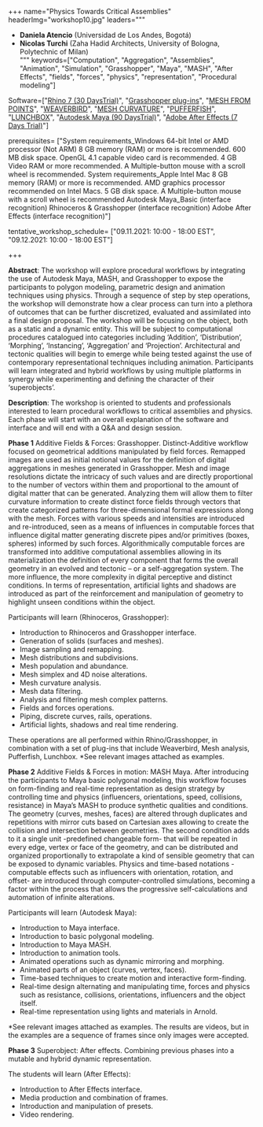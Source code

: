 +++
name="Physics Towards Critical Assemblies"
headerImg="workshop10.jpg"
leaders="""
- **Daniela Atencio** (Universidad de Los Andes, Bogotá) 
- **Nicolas Turchi** (Zaha Hadid Architects, University of Bologna, Polytechnic of Milan)  
"""
keywords=["Computation", "Aggregation", "Assemblies", "Animation", "Simulation", "Grasshopper", "Maya", "MASH", "After Effects", "fields", "forces", "physics", "representation", "Procedural modeling"]

Software=["[Rhino 7 (30 DaysTrial)](https://www.rhino3d.com/download/rhino-for-windows/evaluation)", "[Grasshopper plug-ins](https://www.food4rhino.com/en)",  "[MESH FROM POINTS](https://www.food4rhino.com/app/meshedit#downloads_list)",  "[WEAVERBIRD](http://www.giuliopiacentino.com/weaverbird/)", "[MESH CURVATURE](https://www.food4rhino.com/app/mesh-curvature)", "[PUFFERFISH](https://www.food4rhino.com/app/pufferfish)", "[LUNCHBOX](https://www.food4rhino.com/app/lunchbox)",  "[Autodesk Maya (90 DaysTrial)](https://www.autodesk.com/products/maya/free-trial)",  "[Adobe After Effects (7 Days Trial)](https://www.adobe.com/uk/products/aftereffects.html?mv=search&mv=search&sdid=FHRLZG67&ef_id=Cj0KCQjw5auGBhDEARIsAFyNm9EKiYn-wxw5IQ2hh8_QDZO_TcARxtJ-kysgo7WXBt-fFMm3uRuWYPsaAlXuEALw_wcB:G:s&s_kwcid=AL!3085!3!520815935682!e!!g!!after%20effects%20trial!1422700028!59976298550&gclid=Cj0KCQjw5auGBhDEARIsAFyNm9EKiYn-wxw5IQ2hh8_QDZO_TcARxtJ-kysgo7WXBt-fFMm3uRuWYPsaAlXuEALw_wcB)"] 

prerequisites= ["System requirements_Windows 64-bit Intel or AMD processor (Not ARM) 8 GB memory (RAM) or more is recommended. 600 MB disk space. OpenGL 4.1 capable video card is recommended. 4 GB Video RAM or more recommended. A Multiple-button mouse with a scroll wheel is recommended.  System requirements_Apple Intel Mac 8 GB memory (RAM) or more is recommended. AMD graphics processor recommended on Intel Macs. 5 GB disk space. A Multiple-button mouse with a scroll wheel is recommended  Autodesk Maya_Basic (interface recognition) Rhinoceros & Grasshopper (interface recognition) Adobe After Effects (interface recognition)"]

tentative_workshop_schedule= ["09.11.2021: 10:00 - 18:00 EST", "09.12.2021: 10:00 - 18:00 EST"]

+++

**Abstract**: The workshop will explore procedural workflows by integrating the use of Autodesk Maya, MASH, and Grasshopper to expose the participants to polygon modeling, parametric design and animation techniques using physics. Through a sequence of step by step operations, the workshop will demonstrate how a clear process can turn into a plethora of outcomes that can be further discretized, evaluated and assimilated into a final design proposal. The workshop will be focusing on the object, both as a static and a dynamic entity. This will be subject to computational procedures catalogued into categories including ‘Addition’, ‘Distribution’, ‘Morphing’, ‘Instancing’, ‘Aggregation’ and ‘Projection’. Architectural and tectonic qualities will begin to emerge while being tested against the use of contemporary representational techniques including animation. Participants will learn integrated and hybrid workflows by using multiple platforms in synergy while experimenting and defining the character of their ‘superobjects’.

**Description**: The workshop is oriented to students and professionals interested to learn procedural workflows to critical assemblies and physics. Each phase will start with an overall explanation of the software and interface and will end with a Q&A and design session.

**Phase 1**
Additive Fields & Forces: Grasshopper.
Distinct-Additive workflow focused on geometrical additions manipulated by field forces. Remapped images are used as initial notional values for the definition of digital aggregations in meshes generated in Grasshopper. Mesh and image resolutions dictate the intricacy of such values and are directly proportional to the number of vectors within them and proportional to the amount of digital matter that can be generated. Analyzing them will allow them to filter curvature information to create distinct force fields through vectors that create categorized patterns for three-dimensional formal expressions along with the mesh. Forces with various speeds and intensities are introduced and re-introduced, seen as a means of influences in computable forces that influence digital matter generating discrete pipes and/or primitives (boxes, spheres) informed by such forces. Algorithmically computable forces are transformed into additive computational assemblies allowing in its materialization the definition of every component that forms the overall geometry in an evolved and tectonic – or a self-aggregation system. The more influence, the more complexity in digital perceptive and distinct conditions. In terms of representation, artificial lights and shadows are introduced as part of the reinforcement and manipulation of geometry to highlight unseen conditions within the object.

Participants will learn (Rhinoceros, Grasshopper):
- Introduction to Rhinoceros and Grasshopper interface.
- Generation of solids (surfaces and meshes).
- Image sampling and remapping.
- Mesh distributions and subdivisions.
- Mesh population and abundance.
- Mesh simplex and 4D noise alterations.
- Mesh curvature analysis.
- Mesh data filtering.
- Analysis and filtering mesh complex patterns.
- Fields and forces operations.
- Piping, discrete curves, rails, operations.
- Artificial lights, shadows and real time rendering.

These operations are all performed within Rhino/Grasshopper, in combination with a set of plug-ins that include Weaverbird, Mesh analysis, Pufferfish, Lunchbox.
*See relevant images attached as examples.

**Phase 2**
Additive Fields & Forces in motion: MASH Maya.
After introducing the participants to Maya basic polygonal modeling, this workflow focuses on form-finding and real-time representation as design strategy by controlling time and physics (influencers, orientations, speed, collisions, resistance) in Maya’s MASH to produce synthetic qualities and conditions. The geometry (curves, meshes, faces) are altered through duplicates and repetitions with mirror cuts based on Cartesian axes allowing to create the collision and intersection between geometries. The second condition adds to it a single unit -predefined changeable form- that will be repeated in every edge, vertex or face of the geometry, and can be distributed and organized proportionally to extrapolate a kind of sensible geometry that can be exposed to dynamic variables. Physics and time-based notations -computable effects such as influencers with orientation, rotation, and offset- are introduced through computer-controlled simulations, becoming a factor within the process that allows the progressive self-calculations and automation of infinite alterations. 

Participants will learn (Autodesk Maya):
- Introduction to Maya interface.
- Introduction to basic polygonal modeling.
- Introduction to Maya MASH.
- Introduction to animation tools.
- Animated operations such as dynamic mirroring and morphing.
- Animated parts of an object (curves, vertex, faces).
- Time-based techniques to create motion and interactive form-finding.
- Real-time design alternating and manipulating time, forces and physics such as resistance, collisions, orientations, influencers and the object itself.
- Real-time representation using lights and materials in Arnold.

*See relevant images attached as examples. The results are videos, but in the examples are a sequence of frames since only images were accepted.

**Phase 3**
Superobject: After effects.
Combining previous phases into a mutable and hybrid dynamic representation.

The students will learn (After Effects):
- Introduction to After Effects interface.
- Media production and combination of frames.
- Introduction and manipulation of presets.
- Video rendering.

